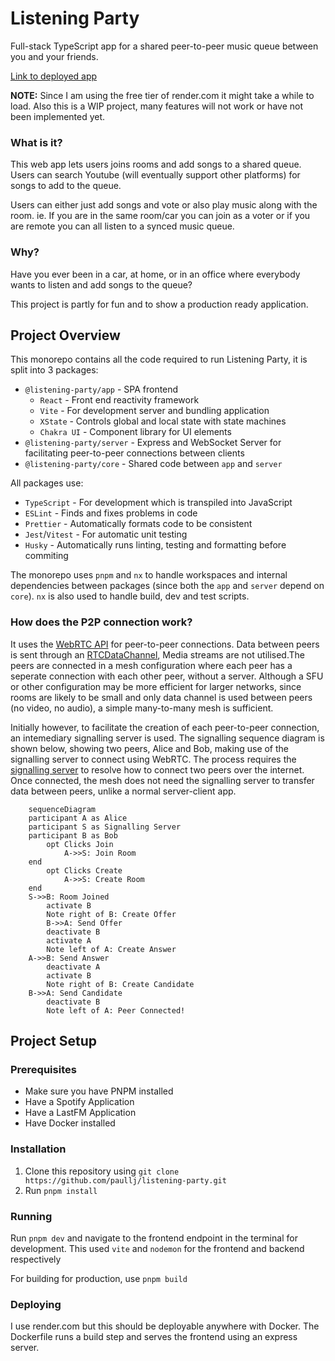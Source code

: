 # Listening Party

Full-stack TypeScript app for a shared peer-to-peer music queue between you and your friends.

[Link to deployed app](https://test-d20m.onrender.com/)

**NOTE:** Since I am using the free tier of render.com it might take a while to load. Also this is a WIP project, many features will not work or have not been implemented yet.

### What is it?
This web app lets users joins rooms and add songs to a shared queue. Users can search Youtube (will eventually support other platforms) for songs to add to the queue.

Users can either just add songs and vote or also play music along with the room. ie. If you are in the same room/car you can join as a voter or if you are remote you can all listen to a synced music queue.

### Why?
Have you ever been in a car, at home, or in an office where everybody wants to listen and add songs to the queue?

This project is partly for fun and to show a production ready application.

## Project Overview
This monorepo contains all the code required to run Listening Party, it is split into 3 packages:
- `@listening-party/app` - SPA frontend
	- `React` - Front end reactivity framework
	- `Vite` - For development server and bundling application
	- `XState` - Controls global and local state with state machines
	- `Chakra UI` - Component library for UI elements
- `@listening-party/server` - Express and WebSocket Server for facilitating peer-to-peer connections between clients
- `@listening-party/core` - Shared code between `app` and `server`

All packages use:
- `TypeScript` - For development which is transpiled into JavaScript
- `ESLint` - Finds and fixes problems in code 
- `Prettier` - Automatically formats code to be consistent
- `Jest`/`Vitest` - For automatic unit testing
- `Husky` - Automatically runs linting, testing and formatting before commiting

The monorepo uses `pnpm` and `nx` to handle workspaces and internal dependencies between packages (since both the `app` and `server` depend on `core`). `nx` is also used to handle build, dev and test scripts.

### How does the P2P connection work?
It uses the [WebRTC API](https://developer.mozilla.org/en-US/docs/Web/API/WebRTC_API) for peer-to-peer connections. Data between peers is sent through an [RTCDataChannel](https://developer.mozilla.org/en-US/docs/Web/API/RTCDataChannel), Media streams are not utilised.The peers are connected in a mesh configuration where each peer has a seperate connection with each other peer, without a server. Although a SFU or other configuration may be more efficient for larger networks, since rooms are likely to be small and only data channel is used between peers (no video, no audio), a simple many-to-many mesh is sufficient.

Initially however, to facilitate the creation of each peer-to-peer connection, an intemediary signalling server is used. The signalling sequence diagram is shown below, showing two peers, Alice and Bob, making use of the signalling server to connect using WebRTC. The process requires the [signalling server](https://developer.mozilla.org/en-US/docs/Web/API/WebRTC_API/Signaling_and_video_calling) to resolve how to connect two peers over the internet. Once connected, the mesh does not need the signalling server to transfer data between peers, unlike a normal server-client app.

```mermaid
	sequenceDiagram
    participant A as Alice
    participant S as Signalling Server
    participant B as Bob
		opt Clicks Join
			A->>S: Join Room
    end
		opt Clicks Create
			A->>S: Create Room
    end
    S->>B: Room Joined
		activate B
		Note right of B: Create Offer	
		B->>A: Send Offer
		deactivate B
		activate A
		Note left of A: Create Answer	
    A->>B: Send Answer
		deactivate A
		activate B
		Note right of B: Create Candidate
    B->>A: Send Candidate
		deactivate B
		Note left of A: Peer Connected!
```

## Project Setup
### Prerequisites
- Make sure you have PNPM installed
- Have a Spotify Application
- Have a LastFM Application
- Have Docker installed

### Installation
1. Clone this repository using `git clone https://github.com/paullj/listening-party.git`
2. Run `pnpm install`

### Running
Run `pnpm dev` and navigate to the frontend endpoint in the terminal for development. This used `vite` and `nodemon` for the frontend and backend respectively

For building for production, use `pnpm build`

### Deploying
I use render.com but this should be deployable anywhere with Docker. The Dockerfile runs a build step and serves the frontend using an express server.


